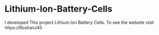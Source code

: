 # Lithium-Ion-Battery-Cells
I developed This project Lithium Ion Battery Cells. To see the website visit https://RoshanJ45
